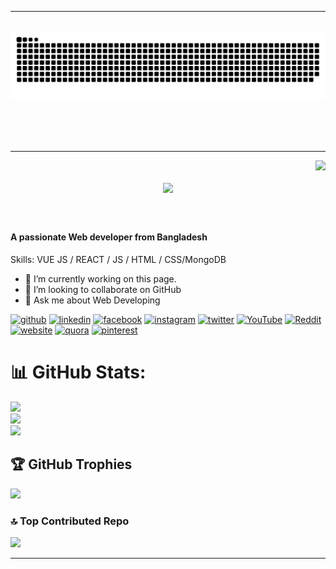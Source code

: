 <hr/>

<div align="center">
  <br>

  <img alt="snake eating my contributions" src="https://raw.githubusercontent.com/platane/snk/output/github-contribution-grid-snake-dark.svg" />

  <br/><br/><br/>
</div>

<hr/>


<img align="right" src="https://visitor-badge.laobi.icu/badge?page_id=salesp07.salesp07" />

<h1 align="center">
    <img src="https://readme-typing-svg.herokuapp.com/?font=Righteous&size=35&center=true&vCenter=true&width=500&height=70&duration=4000&lines=Hi+There!+👋;+I'm+Abdul+Mazid+Akash!;" />
</h1>

<br/>

#### A passionate Web developer from Bangladesh



Skills: VUE JS / REACT / JS / HTML / CSS/MongoDB

- 🔭 I’m currently working on this page. 
- 👯 I’m looking to collaborate on GitHub 
- 💬 Ask me about Web Developing 


[<img src='https://cdn.jsdelivr.net/npm/simple-icons@3.0.1/icons/github.svg' alt='github' height='40'>](https://github.com/abdulmazidakash)  [<img src='https://cdn.jsdelivr.net/npm/simple-icons@3.0.1/icons/linkedin.svg' alt='linkedin' height='40'>](https://www.linkedin.com/in/https://www.linkedin.com/in/abdulmazidakash//)  [<img src='https://cdn.jsdelivr.net/npm/simple-icons@3.0.1/icons/facebook.svg' alt='facebook' height='40'>](https://www.facebook.com/https://www.facebook.com/akashabdulmazid/)  [<img src='https://cdn.jsdelivr.net/npm/simple-icons@3.0.1/icons/instagram.svg' alt='instagram' height='40'>](https://www.instagram.com/https://www.instagram.com/abdulmazidakash//)  [<img src='https://cdn.jsdelivr.net/npm/simple-icons@3.0.1/icons/twitter.svg' alt='twitter' height='40'>](https://twitter.com/https://x.com/abdulmazidakash) [<img src='https://cdn.jsdelivr.net/npm/simple-icons@3.0.1/icons/youtube.svg' alt='YouTube' height='40'>](https://www.youtube.com/channel/https://www.youtube.com/@abdulmazidakash) [<img src='https://cdn.jsdelivr.net/npm/simple-icons@3.0.1/icons/reddit.svg' alt='Reddit' height='40'>](https://www.reddit.com/user/https://www.reddit.com/user/abdulmazidakash/)  [<img src='https://cdn.jsdelivr.net/npm/simple-icons@3.0.1/icons/icloud.svg' alt='website' height='40'>](https://abdulmazidakash.blogspot.com/) [<img src='https://cdn.jsdelivr.net/npm/simple-icons@3.0.1/icons/quora.svg' alt='quora' height='40'>](https://www.quora.com/profile/Abdul-Mazid-Akash) [<img src='https://cdn.jsdelivr.net/npm/simple-icons@3.0.1/icons/pinterest.svg' alt='pinterest' height='40'>](https://www.pinterest.com/abdulmazidakash/)  



# 📊 GitHub Stats:
![](https://github-readme-stats.vercel.app/api?username=abdulmazidakash&theme=midnight-purple&hide_border=false&include_all_commits=true&count_private=true)<br/>
![](https://github-readme-streak-stats.herokuapp.com/?user=abdulmazidakash&theme=midnight-purple&hide_border=false)<br/>
![](https://github-readme-stats.vercel.app/api/top-langs/?username=abdulmazidakash&theme=midnight-purple&hide_border=false&include_all_commits=true&count_private=true&layout=compact)

## 🏆 GitHub Trophies
![](https://github-profile-trophy.vercel.app/?username=abdulmazidakash&theme=discord_old_blurple&no-frame=false&no-bg=true&margin-w=4)

### 🔝 Top Contributed Repo
![](https://github-contributor-stats.vercel.app/api?username=abdulmazidakash&limit=5&theme=midnight-purple&combine_all_yearly_contributions=true)

---

<!-- Proudly created with GPRM ( https://gprm.itsvg.in ) -->
